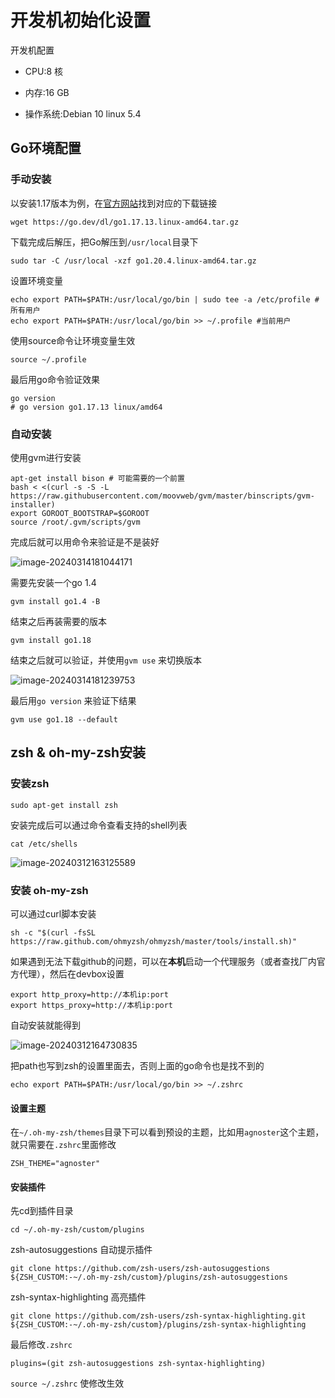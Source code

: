 # 开发机初始化设置

开发机配置

- CPU:8 核

- 内存:16 GB

- 操作系统:Debian 10 linux 5.4



## Go环境配置

### 手动安装

以安装1.17版本为例，在[官方网站](https://go.dev/dl/)找到对应的下载链接

```shell
wget https://go.dev/dl/go1.17.13.linux-amd64.tar.gz
```

下载完成后解压，把Go解压到`/usr/local`目录下

```shell
sudo tar -C /usr/local -xzf go1.20.4.linux-amd64.tar.gz
```

设置环境变量

```shell
echo export PATH=$PATH:/usr/local/go/bin | sudo tee -a /etc/profile #所有用户
echo export PATH=$PATH:/usr/local/go/bin >> ~/.profile #当前用户
```

使用source命令让环境变量生效

```shell
source ~/.profile
```

最后用go命令验证效果

```shell
go version
# go version go1.17.13 linux/amd64
```

### 自动安装

使用gvm进行安装

```shell
apt-get install bison # 可能需要的一个前置
bash < <(curl -s -S -L https://raw.githubusercontent.com/moovweb/gvm/master/binscripts/gvm-installer)
export GOROOT_BOOTSTRAP=$GOROOT
source /root/.gvm/scripts/gvm
```

完成后就可以用命令来验证是不是装好

![image-20240314181044171](https://kuimo-markdown-pic.oss-cn-hangzhou.aliyuncs.com/image-20240314181044171.png)

需要先安装一个go 1.4

```shell
gvm install go1.4 -B
```

结束之后再装需要的版本

```shell
gvm install go1.18
```

结束之后就可以验证，并使用`gvm use` 来切换版本

![image-20240314181239753](https://kuimo-markdown-pic.oss-cn-hangzhou.aliyuncs.com/image-20240314181239753.png)

最后用`go version` 来验证下结果

```
gvm use go1.18 --default
```



## zsh & oh-my-zsh安装

### 安装zsh

```shell
sudo apt-get install zsh
```

安装完成后可以通过命令查看支持的shell列表

```shell
cat /etc/shells
```

![image-20240312163125589](https://kuimo-markdown-pic.oss-cn-hangzhou.aliyuncs.com/image-20240312163125589.png)

### 安装 oh-my-zsh

可以通过curl脚本安装

```shell
sh -c "$(curl -fsSL https://raw.github.com/ohmyzsh/ohmyzsh/master/tools/install.sh)"
```

如果遇到无法下载github的问题，可以在**本机**启动一个代理服务（或者查找厂内官方代理），然后在devbox设置

```shell
export http_proxy=http://本机ip:port
export https_proxy=http://本机ip:port
```

自动安装就能得到

![image-20240312164730835](https://kuimo-markdown-pic.oss-cn-hangzhou.aliyuncs.com/image-20240312164730835.png)

把path也写到zsh的设置里面去，否则上面的go命令也是找不到的

```shell
echo export PATH=$PATH:/usr/local/go/bin >> ~/.zshrc 
```

#### 设置主题

在`~/.oh-my-zsh/themes`目录下可以看到预设的主题，比如用`agnoster`这个主题，就只需要在`.zshrc`里面修改

```
ZSH_THEME="agnoster"
```

#### 安装插件

先cd到插件目录

```shell
cd ~/.oh-my-zsh/custom/plugins
```

zsh-autosuggestions 自动提示插件

```shell
git clone https://github.com/zsh-users/zsh-autosuggestions ${ZSH_CUSTOM:-~/.oh-my-zsh/custom}/plugins/zsh-autosuggestions
```

zsh-syntax-highlighting 高亮插件

```shell
git clone https://github.com/zsh-users/zsh-syntax-highlighting.git ${ZSH_CUSTOM:-~/.oh-my-zsh/custom}/plugins/zsh-syntax-highlighting 
```

最后修改`.zshrc`

```shell
plugins=(git zsh-autosuggestions zsh-syntax-highlighting)
```

`source ~/.zshrc` 使修改生效